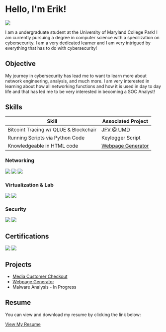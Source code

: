 # Hello, I'm Erik!
<a href="www.linkedin.com/in/erikvas35"><img src="https://img.shields.io/badge/-LinkedIn-0072b1?&style=for-the-badge&logo=linkedin&logoColor=white" /></a>

I am a undergraduate student at the University of Maryland College Park! I am currently pursuing a degree in computer science with a specilization on cybersecurity. I am a very dedicated learner and I am very intrigued by everything that has to do with cybersecurity!

## Objective

My journey in cybersecurity has lead me to want to learn more about network engineering, analysis, and much more. I am very interested in learning about how all networking functions and how it is used in day to day life and that has led me to be very interested in becoming a SOC Analyst!

## Skills

| Skill                                         | Associated Project         |
|-----------------------------------------------|----------------------------|
| Bitcoint Tracing w/ QLUE & Blockchair                                         | <a href="https://www.rhsmith.umd.edu/news/umds-justice-fraud-victims-host-business-fraud-prevention-seminar">JFV @ UMD</a>                        |
| Running Scripts via Python Code                                   | Keylogger Script                       |
| Knowledgeable in HTML code                                          | <a href="https://github.com/erikvas35/Webpage-Generator/tree/main">Webpage Generator</a>               |

### Networking 
<div>
    <img src="https://img.shields.io/badge/-Wireshark-1679A7?&style=for-the-badge&logo=Wireshark&logoColor=white" />
    <img src="https://img.shields.io/badge/-Netflow-0070C0?&style=for-the-badge&logo=Flow&logoColor=white" />
    <img src="https://img.shields.io/badge/-Zenmap-32CD32?&style=for-the-badge&logo=Zenmap&logoColor=white" />
</div>

### Virtualization & Lab
<div>
    <img src="https://img.shields.io/badge/-VirtualBox-1E1E1E?&style=for-the-badge&logo=VirtualBox&logoColor=white" />
    <img src="https://img.shields.io/badge/-Vagrant-1563FF?&style=for-the-badge&logo=Vagrant&logoColor=white" />
</div>

### Security 
<div>
    <img src="https://img.shields.io/badge/-Kali_Linux-557C87?&style=for-the-badge&logo=Kali&logoColor=white" />
    <img src="https://img.shields.io/badge/-Nmap-339933?&style=for-the-badge&logo=Nmap&logoColor=white" />
</div>

## Certifications
<div>
    <!-- Completed Certification -->
    <img src="https://img.shields.io/badge/-Intro_to_Cybersecurity_Cisco-0072C6?&style=for-the-badge&logo=Cisco&logoColor=white" />
    <!-- Currently Working On -->
    <img src="https://img.shields.io/badge/-Google_Cybersecurity_Certification-4285F4?&style=for-the-badge&logo=Google&logoColor=white" />
</div>

## Projects
- <a href="https://github.com/erikvas35/Media-Customer-Checkout">Media Customer Checkout</a>
- <a href="https://github.com/erikvas35/Webpage-Generator/tree/main">Webpage Generator</a>
- Malware Analysis - In Progress

## Resume

You can view and download my resume by clicking the link below:

[View My Resume](https://docs.google.com/document/d/1OQ9d3sX1wYIs3w6E9GYTxFbcLDW75P62/edit?usp=sharing&ouid=101746136356710485051&rtpof=true&sd=true)


